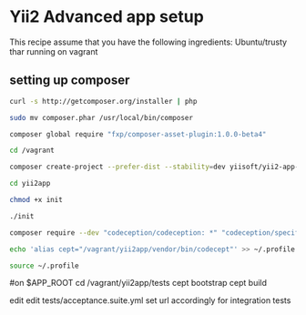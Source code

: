 # Yii2 Advanced app setup

This recipe assume that you have the following ingredients:
Ubuntu/trusty thar running on vagrant


## setting up composer

```sh
curl -s http://getcomposer.org/installer | php
```

```sh
sudo mv composer.phar /usr/local/bin/composer
```

```sh
composer global require "fxp/composer-asset-plugin:1.0.0-beta4"
```

```sh
cd /vagrant
```

```sh
composer create-project --prefer-dist --stability=dev yiisoft/yii2-app-advanced yii2app
```

```sh
cd yii2app
```

```sh
chmod +x init
```

```sh
./init
```

```sh
composer require --dev "codeception/codeception: *" "codeception/specify: *" "codeception/verify: *"
```

```sh
echo 'alias cept="/vagrant/yii2app/vendor/bin/codecept"' >> ~/.profile
```

```sh
source ~/.profile
```

#on $APP_ROOT
cd /vagrant/yii2app/tests
cept bootstrap
cept build

edit edit tests/acceptance.suite.yml
set url accordingly for integration tests